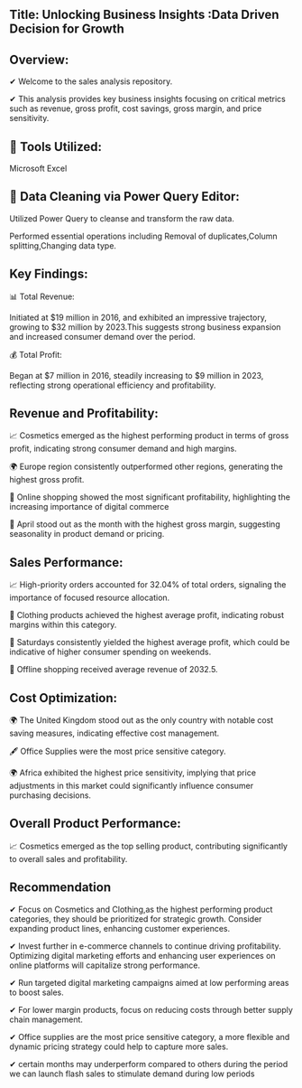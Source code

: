 ## Title: Unlocking Business Insights :Data Driven Decision for Growth

## Overview:
✔ Welcome to the  sales analysis repository.

✔ This analysis provides key business insights focusing on critical metrics such as revenue, gross profit, cost savings, gross margin, and price sensitivity.

## 🔧 Tools Utilized:

 Microsoft Excel 
 
## 📌 Data Cleaning via Power Query Editor:

Utilized Power Query to cleanse and transform the raw data.

Performed essential operations including Removal of duplicates,Column splitting,Changing data type.

## Key Findings:

📊 Total Revenue:

Initiated at $19 million in 2016, and exhibited an impressive trajectory, growing to $32 million by 2023.This suggests strong business expansion and increased consumer demand over the period.

💰 Total Profit:

Began at $7 million in 2016, steadily increasing to $9 million in 2023, reflecting strong operational efficiency and profitability.

## Revenue and Profitability:

📈 Cosmetics emerged as the highest performing product in terms of gross profit, indicating strong consumer demand and high margins.

🌍 Europe region consistently outperformed other regions, generating the highest gross profit.

🛒 Online shopping showed the most significant profitability, highlighting the increasing importance of digital commerce

📌 April stood out as the month with the highest gross margin, suggesting seasonality in product demand or pricing.

## Sales Performance:

📈 High-priority orders accounted for 32.04% of total orders, signaling the importance of focused resource allocation.

👚 Clothing products achieved the highest average profit, indicating robust margins within this category.

📅 Saturdays consistently yielded the highest average profit, which could be indicative of higher consumer spending on weekends.

🏬 Offline shopping received average revenue of 2032.5.

## Cost Optimization:

🌍 The United Kingdom stood out as the only country with notable cost saving measures, indicating effective cost management. 

🖋️ Office Supplies were the most price sensitive category.

🌍 Africa exhibited the highest price sensitivity, implying that price adjustments in this market could significantly influence consumer purchasing decisions.

## Overall Product Performance:
📈 Cosmetics emerged as the top selling product, contributing significantly to overall sales and profitability.

## Recommendation
✔ Focus on Cosmetics and Clothing,as the highest performing product categories, they should be prioritized for strategic growth. Consider expanding product lines, enhancing customer experiences.

✔ Invest further in e-commerce channels to continue driving profitability. Optimizing digital marketing efforts and enhancing user experiences on online platforms will capitalize strong performance.

✔ Run targeted digital marketing campaigns aimed at low performing areas to boost sales.

✔ For lower margin products, focus on reducing costs through better supply chain management.

✔ Office supplies are the most price sensitive category, a more flexible and dynamic pricing strategy could help to capture more sales. 

✔ certain months may underperform compared to others during the period we can  launch flash sales to stimulate demand during low periods
